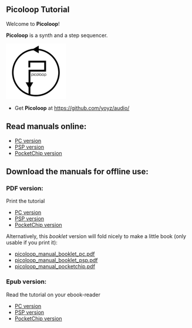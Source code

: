 

## Picoloop Tutorial 

Welcome to **Picoloop**!

**Picoloop** is a synth and a step sequencer. 

  ![](images/picoloop_logo_small.png)

- Get **Picoloop** at https://github.com/yoyz/audio/


## Read manuals online:

- [PC version](picoloop_manual_pc.md)
- [PSP version](picoloop_manual_psp.md)
- [PocketChip version](picoloop_manual_pocketchip.md)


## Download the manuals for offline use:

### PDF version:

Print the tutorial

- [PC version](https://github.com/farvardin/picoloop-manual/files/500912/picoloop_manual_pc.pdf)
- [PSP version](https://github.com/farvardin/picoloop-manual/files/500914/picoloop_manual_psp.pdf)
- [PocketChip version](https://github.com/farvardin/picoloop-manual/files/500910/picoloop_manual_booklet_pocketchip.pdf)


Alternatively, this _booklet_ version will fold nicely to make a little book (only usable if you print it):

- [picoloop_manual_booklet_pc.pdf](https://github.com/farvardin/picoloop-manual/files/500913/picoloop_manual_booklet_pc.pdf)
- [picoloop_manual_booklet_psp.pdf](https://github.com/farvardin/picoloop-manual/files/500911/picoloop_manual_booklet_psp.pdf)
- [picoloop_manual_pocketchip.pdf](https://github.com/farvardin/picoloop-manual/files/500909/picoloop_manual_pocketchip.pdf)


### Epub version:

Read the tutorial on your ebook-reader

- [PC version](http://www.epubbud.com/book.php?g=4KUMDG9A)
- [PSP version](http://www.epubbud.com/book.php?g=47DP6XLP)
- [PocketChip version](http://www.epubbud.com/book.php?g=S7ZU7CBJ)






